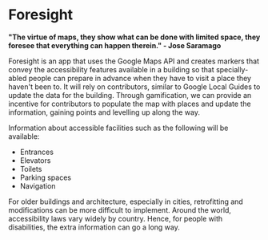 # Foresight 

**"The virtue of maps, they show what can be done with limited space, they foresee that everything can happen therein."                                                                                                                                                                                                             - Jose Saramago**

Foresight is an app that uses the Google Maps API and creates markers that convey the accessibility features available in a building so that specially-abled people can prepare in advance when they have to visit a place they haven't been to. It will rely on contributors, similar to Google Local Guides to update the data for the building. Through gamification, we can provide an incentive for contributors to populate the map with places and update the information, gaining points and levelling up along the way.

Information about accessible facilities such as the following will be available:
* Entrances
* Elevators
* Toilets
* Parking spaces
* Navigation

For older buildings and architecture, especially in cities, retrofitting and modifications can be more difficult to implement. Around the world, accessibility laws vary widely by country. Hence, for people with disabilities, the extra information can go a long way. 
